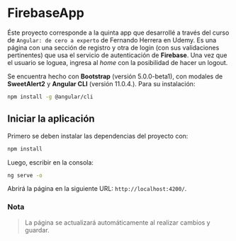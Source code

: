 # FirebaseApp

Éste proyecto corresponde a la quinta app que desarrollé a través del curso de `Angular: de cero a experto` de Fernando Herrera en Udemy. Es una página con una sección de registro y otra de login (con sus validaciones pertinentes) que usa el servicio de autenticación de **Firebase**. Una vez que el usuario se loguea, ingresa al _home_ con la posibilidad de hacer un logout.

Se encuentra hecho con **Bootstrap** (versión 5.0.0-beta1), con modales de **SweetAlert2** y **Angular CLI** (versión 11.0.4.). Para su instalación:

```bash
npm install -g @angular/cli
```

## Iniciar la aplicación

Primero se deben instalar las dependencias del proyecto con:

```bash
npm install
```

Luego, escribir en la consola:

```bash
ng serve -o
```

Abrirá la página en la siguiente URL: `http://localhost:4200/`.

### Nota

> La página se actualizará automáticamente al realizar cambios y guardar.
